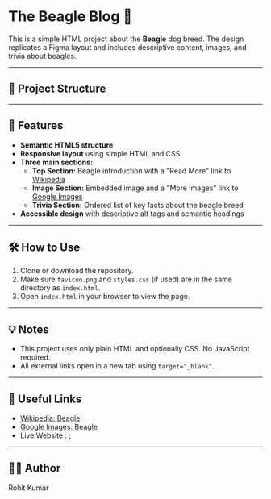 # The Beagle Blog 🐾

This is a simple HTML project about the **Beagle** dog breed. The design replicates a Figma layout and includes descriptive content, images, and trivia about beagles.

---

## 📁 Project Structure


---

## 🚀 Features

- **Semantic HTML5 structure**
- **Responsive layout** using simple HTML and CSS
- **Three main sections:**
  - **Top Section:** Beagle introduction with a "Read More" link to [Wikipedia](https://en.wikipedia.org/wiki/Beagle)
  - **Image Section:** Embedded image and a "More Images" link to [Google Images](https://www.google.com/search?q=beagle&tbm=isch)
  - **Trivia Section:** Ordered list of key facts about the beagle breed
- **Accessible design** with descriptive alt tags and semantic headings

---

## 🛠️ How to Use

1. Clone or download the repository.
2. Make sure `favicon.png` and `styles.css` (if used) are in the same directory as `index.html`.
3. Open `index.html` in your browser to view the page.

---

## 💡 Notes

- This project uses only plain HTML and optionally CSS. No JavaScript required.
- All external links open in a new tab using `target="_blank"`.

---

## 🔗 Useful Links

- [Wikipedia: Beagle](https://en.wikipedia.org/wiki/Beagle)
- [Google Images: Beagle](https://www.google.com/search?q=beagle&tbm=isch)
- Live Website : ;

---

## 👨‍💻 Author

Rohit Kumar 
